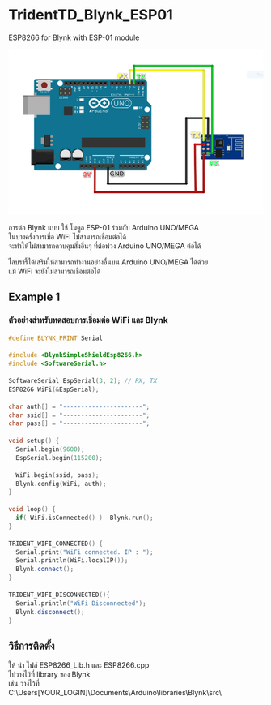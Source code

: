 # TridentTD_Blynk_ESP01
ESP8266 for Blynk with ESP-01 module

![Arduino_ESP01.png](Arduino_ESP01.png)

การต่อ Blynk แบบ ใช้ โมดูล ESP-01 ร่วมกับ Arduino UNO/MEGA  
ในบางครั้งการเมื่อ WiFi ไม่สามารถเชื่อมต่อได้  
จะทำให้ไม่สามารถควบคุมสิ่งอื่นๆ ที่ต่อพ่วง Arduino UNO/MEGA ต่อได้  

ไลบรารี้ได้เสริมให้สามารถทำงานอย่างอื่นบน Arduino UNO/MEGA ได้ด้วย  
แม้ WiFi จะยังไม่สามารถเชื่อมต่อได้  

## Example 1
### ตัวอย่างสำหรับทดสอบการเชื่อมต่อ WiFi และ Blynk

```cpp
#define BLYNK_PRINT Serial

#include <BlynkSimpleShieldEsp8266.h>
#include <SoftwareSerial.h>

SoftwareSerial EspSerial(3, 2); // RX, TX
ESP8266 WiFi(&EspSerial);

char auth[] = "----------------------";
char ssid[] = "----------------------";
char pass[] = "----------------------";

void setup() {
  Serial.begin(9600);
  EspSerial.begin(115200);

  WiFi.begin(ssid, pass);
  Blynk.config(WiFi, auth);
}

void loop() {
  if( WiFi.isConnected() )  Blynk.run();
}

TRIDENT_WIFI_CONNECTED() {
  Serial.print("WiFi connected. IP : ");
  Serial.println(WiFi.localIP());
  Blynk.connect();
}

TRIDENT_WIFI_DISCONNECTED(){
  Serial.println("WiFi Disconnected");  
  Blynk.disconnect();
}

```
## วิธีการติดตั้ง
ให้ นำ ไฟล์ ESP8266_Lib.h และ ESP8266.cpp  
ไปวางไว้ที่ library ของ Blynk  
เช่น วางไว้ที่  
C:\Users\[YOUR_LOGIN]\Documents\Arduino\libraries\Blynk\src\  

